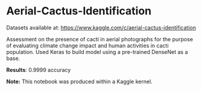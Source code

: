 # Aerial-Cactus-Identification
Datasets available at:
https://www.kaggle.com/c/aerial-cactus-identification

Assessment on the presence of cacti in aerial photographs for the purpose of evaluating climate change impact and human activities in cacti population. Used Keras to build model using a pre-trained DenseNet as a base.

<b>Results</b>: 0.9999 accuracy 

<b>Note:</b> This notebook was produced within a Kaggle kernel.
